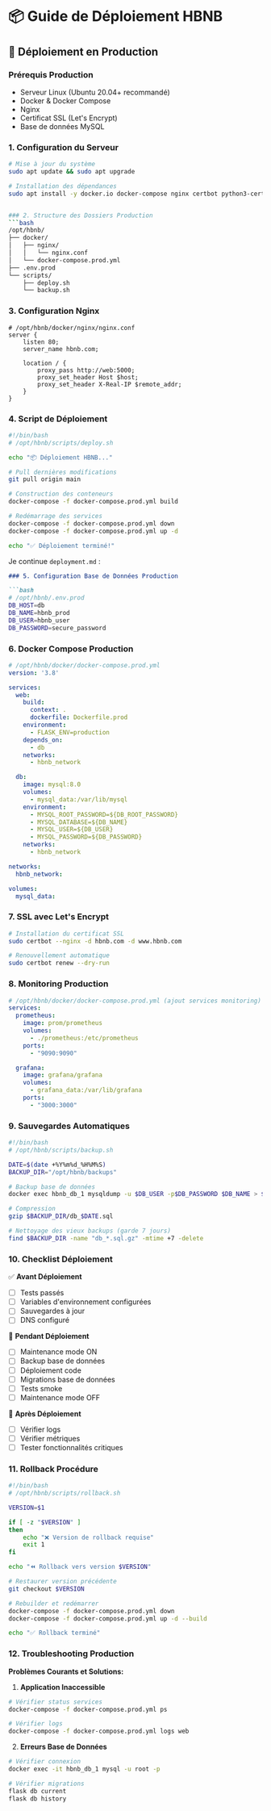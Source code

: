 # 📦 Guide de Déploiement HBNB

## 🚀 Déploiement en Production

### Prérequis Production
- Serveur Linux (Ubuntu 20.04+ recommandé)
- Docker & Docker Compose
- Nginx
- Certificat SSL (Let's Encrypt)
- Base de données MySQL

### 1. Configuration du Serveur

```bash
# Mise à jour du système
sudo apt update && sudo apt upgrade

# Installation des dépendances
sudo apt install -y docker.io docker-compose nginx certbot python3-certbot-nginx


### 2. Structure des Dossiers Production
```bash
/opt/hbnb/
├── docker/
│   ├── nginx/
│   │   └── nginx.conf
│   └── docker-compose.prod.yml
├── .env.prod
└── scripts/
    ├── deploy.sh
    └── backup.sh
```

### 3. Configuration Nginx
```nginx
# /opt/hbnb/docker/nginx/nginx.conf
server {
    listen 80;
    server_name hbnb.com;

    location / {
        proxy_pass http://web:5000;
        proxy_set_header Host $host;
        proxy_set_header X-Real-IP $remote_addr;
    }
}
```

### 4. Script de Déploiement
```bash
#!/bin/bash
# /opt/hbnb/scripts/deploy.sh

echo "📦 Déploiement HBNB..."

# Pull dernières modifications
git pull origin main

# Construction des conteneurs
docker-compose -f docker-compose.prod.yml build

# Redémarrage des services
docker-compose -f docker-compose.prod.yml down
docker-compose -f docker-compose.prod.yml up -d

echo "✅ Déploiement terminé!"
```
Je continue `deployment.md` :

```markdown
### 5. Configuration Base de Données Production

```bash
# /opt/hbnb/.env.prod
DB_HOST=db
DB_NAME=hbnb_prod
DB_USER=hbnb_user
DB_PASSWORD=secure_password
```

### 6. Docker Compose Production
```yaml
# /opt/hbnb/docker/docker-compose.prod.yml
version: '3.8'

services:
  web:
    build: 
      context: .
      dockerfile: Dockerfile.prod
    environment:
      - FLASK_ENV=production
    depends_on:
      - db
    networks:
      - hbnb_network

  db:
    image: mysql:8.0
    volumes:
      - mysql_data:/var/lib/mysql
    environment:
      - MYSQL_ROOT_PASSWORD=${DB_ROOT_PASSWORD}
      - MYSQL_DATABASE=${DB_NAME}
      - MYSQL_USER=${DB_USER}
      - MYSQL_PASSWORD=${DB_PASSWORD}
    networks:
      - hbnb_network

networks:
  hbnb_network:

volumes:
  mysql_data:
```

### 7. SSL avec Let's Encrypt
```bash
# Installation du certificat SSL
sudo certbot --nginx -d hbnb.com -d www.hbnb.com

# Renouvellement automatique
sudo certbot renew --dry-run
```

### 8. Monitoring Production

```yaml
# /opt/hbnb/docker/docker-compose.prod.yml (ajout services monitoring)
services:
  prometheus:
    image: prom/prometheus
    volumes:
      - ./prometheus:/etc/prometheus
    ports:
      - "9090:9090"

  grafana:
    image: grafana/grafana
    volumes:
      - grafana_data:/var/lib/grafana
    ports:
      - "3000:3000"
```

### 9. Sauvegardes Automatiques
```bash
#!/bin/bash
# /opt/hbnb/scripts/backup.sh

DATE=$(date +%Y%m%d_%H%M%S)
BACKUP_DIR="/opt/hbnb/backups"

# Backup base de données
docker exec hbnb_db_1 mysqldump -u $DB_USER -p$DB_PASSWORD $DB_NAME > $BACKUP_DIR/db_$DATE.sql

# Compression
gzip $BACKUP_DIR/db_$DATE.sql

# Nettoyage des vieux backups (garde 7 jours)
find $BACKUP_DIR -name "db_*.sql.gz" -mtime +7 -delete
```

### 10. Checklist Déploiement

✅ **Avant Déploiement**
- [ ] Tests passés
- [ ] Variables d'environnement configurées
- [ ] Sauvegardes à jour
- [ ] DNS configuré

🚀 **Pendant Déploiement**
- [ ] Maintenance mode ON
- [ ] Backup base de données
- [ ] Déploiement code
- [ ] Migrations base de données
- [ ] Tests smoke
- [ ] Maintenance mode OFF

📝 **Après Déploiement**
- [ ] Vérifier logs
- [ ] Vérifier métriques
- [ ] Tester fonctionnalités critiques

### 11. Rollback Procédure

```bash
#!/bin/bash
# /opt/hbnb/scripts/rollback.sh

VERSION=$1

if [ -z "$VERSION" ]
then
    echo "❌ Version de rollback requise"
    exit 1
fi

echo "⏪ Rollback vers version $VERSION"

# Restaurer version précédente
git checkout $VERSION

# Rebuilder et redémarrer
docker-compose -f docker-compose.prod.yml down
docker-compose -f docker-compose.prod.yml up -d --build

echo "✅ Rollback terminé"
```

### 12. Troubleshooting Production

**Problèmes Courants et Solutions:**

1. **Application Inaccessible**
```bash
# Vérifier status services
docker-compose -f docker-compose.prod.yml ps

# Vérifier logs
docker-compose -f docker-compose.prod.yml logs web
```

2. **Erreurs Base de Données**
```bash
# Vérifier connexion
docker exec -it hbnb_db_1 mysql -u root -p

# Vérifier migrations
flask db current
flask db history
```
